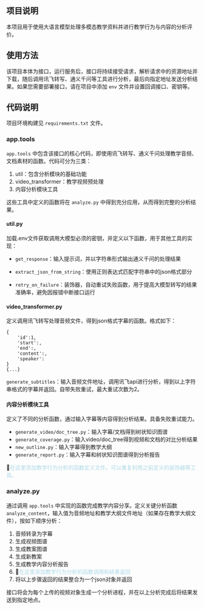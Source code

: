 ## 项目说明

本项目用于使用大语言模型处理多模态教学资料并进行教学行为与内容的分析评价。

## 使用方法

该项目本体为接口，运行服务后，接口将持续接受请求，解析请求中的资源地址并下载，随后调用讯飞转写、通义千问等工具进行分析，最后向指定地址发送分析结果。如果您需要部署接口，请在项目中添加 `env` 文件并设置回调接口、密钥等。

## 代码说明

项目环境构建见 `requirements.txt` 文件。

### app.tools

`app.tools` 中包含该接口的核心代码，即使用讯飞转写、通义千问处理教学音频、文档素材的函数。代码可分为三类：

1. util：包含分析模块的基础功能
2. video_transformer：教学视频预处理
3. 内容分析模块工具

这些工具中定义的函数将在 `analyze.py` 中得到充分应用，从而得到完整的分析结果。

#### util.py

加载.env文件获取调用大模型必须的密钥，并定义以下函数，用于其他工具的实现：

- `get_response`：输入提示词，并以字符串形式输出通义千问的处理结果

- `extract_json_from_string`：使用正则表达式匹配字符串中的json格式部分
- `retry_on_failure`：装饰器，自动重试失败函数，用于提高大模型转写的结果准确率，避免因报错中断接口运行

#### video_transformer.py

定义调用讯飞转写处理音频文件，得到json格式字幕的函数。格式如下：

```
{
	'id':1,
	'start':,
	'end':,
	'content':,
	'speaker':
}
{...}
```

`generate_subtitles`：输入音频文件地址，调用讯飞api进行分析，得到以上字符串格式的字幕并返回。自带失败重试，最大重试次数为2。

#### 内容分析模块工具

定义了不同的分析函数，通过输入字幕等内容得到分析结果。具备失败重试能力。

- `generate_video/doc_tree.py`：输入字幕/文档得到树状知识图谱
- `generate_coverage.py`：输入video/doc_tree得到视频和文档的对比分析结果
- `new_outline.py`：输入字幕得到教学大纲
- `generate_report.py`：输入字幕和树状知识图谱得到分析报告

🌈<font color="lightblue">在这里添加教学行为分析的函数定义文件。可以重复利用之前定义的装饰器等工具。</font>

### analyze.py

通过调用 `app.tools` 中实现的函数完成教学内容分享。定义关键分析函数 `analyze_content`，输入值为音频地址和教学大纲文件地址（如果存在教学大纲文件），按如下顺序分析：

1. 音频转录为字幕
2. 生成视频图谱
3. 生成教案图谱
4. 生成新教案
5. 生成教学内容分析报告
6. 🌈<font color="lightblue">在这里添加教学行为分析的函数调用和结果返回</font>
7. 将以上步骤返回的结果整合为一个json对象并返回

接口将会为每个上传的视频对象生成一个分析进程，并在以上分析完成后将结果发送到指定地点。

